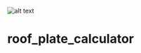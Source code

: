 <!-- ![alt text](https://raw.githubusercontent.com/username/projectname/branch/path/to/img.png) -->
![alt text](https://github.com/Zitzak/roof_plate_calculatorblob/master/Conversion%20Tool.png)
<!-- https://github.com/Zitzak/roof_plate_calculator -->
# roof_plate_calculator
